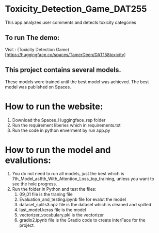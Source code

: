 # Toxicity_Detection_Game_DAT255
This app analyzes user comments and detects toxicity categories 

## To run The demo: 
Visit :
(Toxicity Detection Game)[https://huggingface.co/spaces/TamerDeen/DAT158toxicity]

## This project contains several models. 
These models were trained until the best model was achieved. The best model was published on Spaces.

# How to run the website: 
1. Download the Spaces_Huggingface_rep folder
2. Run the requirement liberies which in requirements.txt 
3. Run the code in python enverment by run app.py


# How to run the model and evalutions:
1. You do not need to run all models, just the best which is 7th_Model_as6th_With_Attention_Loss_top_training, unless you want to see the hole progress.
2. Run the folder in Python and test the files:
    1. 09_01 file is the traning file 
    2. Evaluation_and_testing.ipynb file for evalut the model
    3. dataset_splits3.npz file is the dataset which is cleaned and spilted 
    4. last_model.keras file is the model 
    5. vectorizer_vocabulary.pkl is the vectorizer
    6. gradio2.ipynb file is the Gradio code to create interFace for the project.